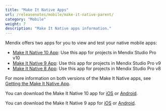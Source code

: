 ```yaml
---
title: "Make It Native Apps"
url: /releasenotes/mobile/make-it-native-parent/
category: "Mobile"
weight: 7
description: "Make It Native apps information."
---
```


Mendix offers two apps for you to view and test your native mobile apps:

* [Make It Native 10 App](/releasenotes/mobile/make-it-native-10/): Use this app for projects in Mendix Studio Pro v10
* [Make It Native 9 App](/releasenotes/mobile/make-it-native-9/): Use this app for projects in Mendix Studio Pro v9
* [Make It Native 8 App](/releasenotes/mobile/make-it-native-app/): Use this app for projects in Mendix Studio Pro v8

For more information on both versions of the Make It Native apps, see [Getting the Make It Native App](/refguide/mobile/getting-started-with-mobile/prerequisites/#get-min-app/).

You can download the Make It Native 10 app for [iOS](https://apps.apple.com/us/app/make-it-native-10/id6450037464) or [Android](https://play.google.com/store/apps/details?id=com.mendix.developerapp.mx10).

You can download the Make It Native 9 app for [iOS](https://apps.apple.com/us/app/make-it-native-9/id1542182000) or [Android](https://play.google.com/store/apps/details?id=com.mendix.developerapp.mx9).
